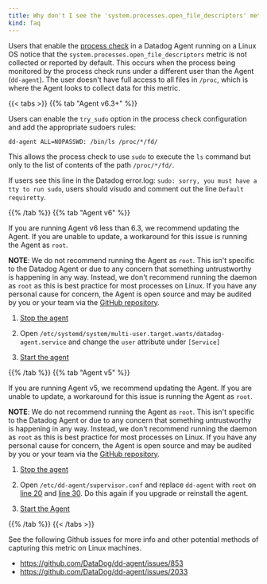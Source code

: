 ```yaml
---
title: Why don't I see the 'system.processes.open_file_descriptors' metric?
kind: faq
---
```


Users that enable the [process check][1] in a Datadog Agent running on a Linux OS notice that the `system.processes.open_file_descriptors` metric is not collected or reported by default. This occurs when the process being monitored by the process check runs under a different user than the Agent (`dd-agent`). The user doesn't have full access to all files in `/proc`, which is where the Agent looks to collect data for this metric.

{{< tabs >}}
{{% tab "Agent v6.3+" %}}

Users can enable the `try_sudo` option in the process check configuration and add the appropriate sudoers rules:

```
dd-agent ALL=NOPASSWD: /bin/ls /proc/*/fd/
```

This allows the process check to use `sudo` to execute the `ls` command but only to the list of contents of the path `/proc/*/fd/`.

If users see this line in the Datadog error.log: `sudo: sorry, you must have a tty to run sudo`, users should visudo and comment out the line `Default requiretty`.

{{% /tab %}}
{{% tab "Agent v6" %}}

If you are running Agent v6 less than 6.3, we recommend updating the Agent. If you are unable to update, a workaround for this issue is running the Agent as `root`.

**NOTE**: We do not recommend running the Agent as `root`. This isn't specific to the Datadog Agent or due to any concern that something untrustworthy is happening in any way. Instead, we don't recommend running the daemon as `root` as this is best practice for most processes on Linux. If you have any personal cause for concern, the Agent is open source and may be audited by you or your team via the [GitHub repository][2].

1. [Stop the agent][3]

2. Open `/etc/systemd/system/multi-user.target.wants/datadog-agent.service` and change the `user​` attribute under `[Service]`

3. [Start the agent][4]

[2]: https://github.com/DataDog/datadog-agent
[3]: /agent/faq/agent-commands/?tab=agentv6#stop-the-agent
[4]: /agent/faq/agent-commands/?tab=agentv6#start-the-agent

{{% /tab %}}
{{% tab "Agent v5" %}}

If you are running Agent v5, we recommend updating the Agent. If you are unable to update, a workaround for this issue is running the Agent as `root`.

**NOTE**: We do not recommend running the Agent as `root`. This isn't specific to the Datadog Agent or due to any concern that something untrustworthy is happening in any way. Instead, we don't recommend running the daemon as `root` as this is best practice for most processes on Linux. If you have any personal cause for concern, the Agent is open source and may be audited by you or your team via the [GitHub repository][5].

1. [Stop the agent][6]

2. Open `/etc/dd-agent/supervisor.conf` and replace `dd-agent` with `root` on [line 20][7] and [line 30][8]. Do this again if you upgrade or reinstall the agent.

3. [Start the Agent][9]

[5]: https://github.com/DataDog/dd-agent
[6]: /agent/faq/agent-commands/?tab=agentv5#stop-the-agent
[7]: https://github.com/DataDog/dd-agent/blob/master/packaging/supervisor.conf#L20
[8]: https://github.com/DataDog/dd-agent/blob/master/packaging/supervisor.conf#L30  
[9]: /agent/faq/agent-commands/?tab=agentv5#start-the-agent

{{% /tab %}}
{{< /tabs >}}

See the following Github issues for more info and other potential methods of capturing this metric on Linux machines.

* https://github.com/DataDog/dd-agent/issues/853
* https://github.com/DataDog/dd-agent/issues/2033

[1]: /integrations/process
[2]: https://github.com/DataDog/datadog-agent
[3]: /agent/faq/agent-commands/?tab=agentv6#stop-the-agent
[4]: /agent/faq/agent-commands/?tab=agentv6#start-the-agent
[5]: https://github.com/DataDog/dd-agent
[6]: /agent/faq/agent-commands/?tab=agentv5#stop-the-agent
[7]: https://github.com/DataDog/dd-agent/blob/master/packaging/supervisor.conf#L20
[8]: https://github.com/DataDog/dd-agent/blob/master/packaging/supervisor.conf#L30  
[9]: /agent/faq/agent-commands/?tab=agentv5#start-the-agent
